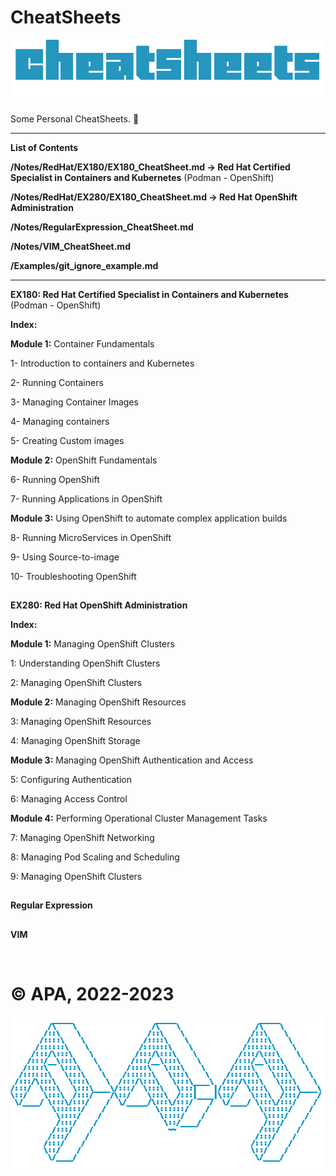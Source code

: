 # CheatSheets

![cheatsheets_logo.png](cheatsheets_logo.png)

Some Personal CheatSheets. 🫠

---

**List of Contents**

**/Notes/RedHat/EX180/EX180_CheatSheet.md -> Red Hat Certified Specialist in Containers and Kubernetes** (Podman - OpenShift)

**/Notes/RedHat/EX280/EX180_CheatSheet.md -> Red Hat OpenShift Administration**

**/Notes/RegularExpression_CheatSheet.md**

**/Notes/VIM_CheatSheet.md**

**/Examples/git_ignore_example.md**

---

**EX180: Red Hat Certified Specialist in Containers and Kubernetes** (Podman - OpenShift)

**Index:**

**Module 1:** Container Fundamentals

1- Introduction to containers and Kubernetes

2- Running Containers

3- Managing Container Images

4- Managing containers

5- Creating Custom images

**Module 2:** OpenShift Fundamentals

6- Running OpenShift

7- Running Applications in OpenShift

**Module 3:** Using OpenShift to automate complex application builds

8- Running MicroServices in OpenShift

9- Using Source-to-image

10- Troubleshooting OpenShift

##

**EX280: Red Hat OpenShift Administration**

**Index:**

**Module 1:** Managing OpenShift Clusters

1: Understanding OpenShift Clusters

2: Managing OpenShift Clusters

**Module 2:** Managing OpenShift Resources

3: Managing OpenShift Resources

4: Managing OpenShift Storage

**Module 3:** Managing OpenShift Authentication and Access

5: Configuring Authentication

6: Managing Access Control

**Module 4:** Performing Operational Cluster Management Tasks

7: Managing OpenShift Networking

8: Managing Pod Scaling and Scheduling

9: Managing OpenShift Clusters

##

**Regular Expression**

##

**VIM**

<br>

# **© APA, 2022-2023**

![apa_logo.png](apa_logo.png)
